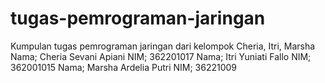 # tugas-pemrograman-jaringan
Kumpulan tugas pemrograman jaringan dari kelompok Cheria, Itri, Marsha
Nama; Cheria Sevani Apiani NIM; 362201017
Nama; Itri Yuniati Fallo NIM; 362001015
Nama; Marsha Ardelia Putri NIM; 36221009
